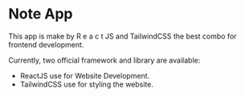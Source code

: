 # Note App

This app is make by R e a c t JS and TailwindCSS the best combo for frontend development.

Currently, two official framework and  library are available:

- ReactJS use for Website Development.
- TailwindCSS use for styling the website.
